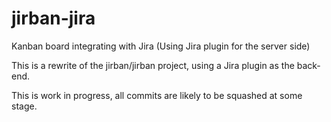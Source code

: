 # jirban-jira
Kanban board integrating with Jira (Using Jira plugin for the server side)

This is a rewrite of the jirban/jirban project, using a Jira plugin as the back-end.

This is work in progress, all commits are likely to be squashed at some stage.
